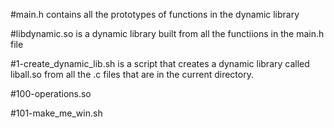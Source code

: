 #main.h contains all the prototypes of functions in the dynamic library

#libdynamic.so is a dynamic library built from all the functiions in the main.h file

#1-create_dynamic_lib.sh is a script that creates a dynamic library called liball.so from all the .c files that are in the current directory.

#100-operations.so 

#101-make_me_win.sh
